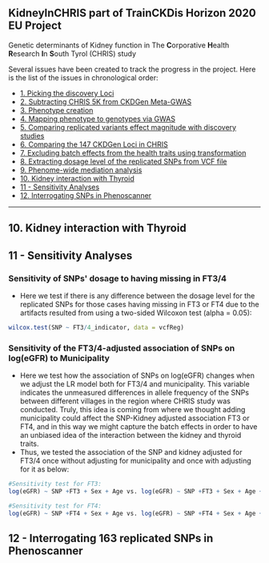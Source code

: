 ## KidneyInCHRIS part of TrainCKDis Horizon 2020 EU Project
Genetic determinants of Kidney function in The **C**orporative **H**ealth **R**esearch **I**n **S**outh Tyrol (CHRIS) study

Several issues have been created to track the progress in the project. Here is the list of the issues in chronological order:

* [1. Picking the discovery Loci](#)
* [2. Subtracting CHRIS 5K from CKDGen Meta-GWAS](#)
* [3. Phenotype creation](#)
* [4. Mapping phenotype to genotypes via GWAS](#)
* [5. Comparing replicated variants effect magnitude with discovery studies](#)
* [6. Comparing the 147 CKDGen Loci in CHRIS](#)
* [7. Excluding batch effects from the health traits using transformation](#)
* [8. Extracting dosage level of the replicated SNPs from VCF file](#)
* [9. Phenome-wide mediation analysis](#)
* [10. Kidney interaction with Thyroid](#10.kidney-interaction-with-thyroid)
* [11 - Sensitivity Analyses](#11-sensitivity-analyses)
* [12. Interrogating SNPs in Phenoscanner](#12-interrogating-snps-in-phenoscanner)
___________________________________________________________________________________________________________




## 10. Kidney interaction with Thyroid



## 11 - Sensitivity Analyses
### Sensitivity of SNPs' dosage to having missing in FT3/4
- Here we test if there is any difference between the dosage level for the replicated SNPs for those cases having missing in FT3 or FT4 due to the artifacts resulted from using a two-sided Wilcoxon test (alpha = 0.05):
```R
wilcox.test(SNP ~ FT3/4_indicator, data = vcfReg)
```
### Sensitivity of the FT3/4-adjusted association of SNPs on log(eGFR) to Municipality
- Here we test how the association of SNPs on log(eGFR) changes when we adjust the LR model both for FT3/4 and municipality. This variable indicates the unmeasured differences in allele frequency of the SNPs between different villages in the region where CHRIS study was conducted. Truly, this idea is coming from where we thought adding municipality could affect the SNP-Kidney adjusted association FT3 or FT4, and in this way we might capture the batch effects in order to have an unbiased idea of the interaction between the kidney and thyroid traits.
- Thus, we tested the association of the SNP and kidney adjusted for FT3/4 once without adjusting for municipality and once with adjusting for it as below:
```R
#Sensitivity test for FT3:
log(eGFR) ~ SNP +FT3 + Sex + Age vs. log(eGFR) ~ SNP +FT3 + Sex + Age + Municipality

#Sensitivity test for FT4:
log(eGFR) ~ SNP +FT4 + Sex + Age vs. log(eGFR) ~ SNP +FT4 + Sex + Age + Municipality
```

## 12 - Interrogating 163 replicated SNPs in Phenoscanner


